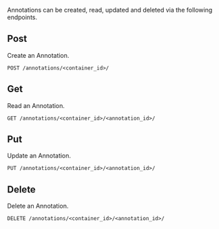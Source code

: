 Annotations can be created, read, updated and deleted via the following
endpoints.

## Post

Create an Annotation.

```http
POST /annotations/<container_id>/
```

## Get

Read an Annotation.

```http
GET /annotations/<container_id>/<annotation_id>/
```

## Put

Update an Annotation.

```http
PUT /annotations/<container_id>/<annotation_id>/
```

## Delete

Delete an Annotation.

```http
DELETE /annotations/<container_id>/<annotation_id>/
```
